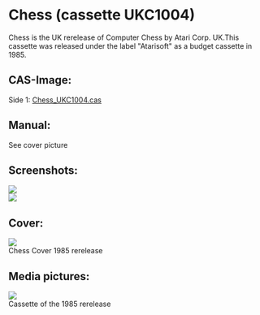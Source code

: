 # Chess (cassette UKC1004)  
Chess is the UK rerelease of Computer Chess by Atari Corp. UK.This cassette was released under the label "Atarisoft" as a budget cassette in 1985.  
  
## CAS-Image:  
Side 1: [Chess_UKC1004.cas](attachments/Chess_UKC1004.cas)  
  
## Manual:  
See cover picture  
  
## Screenshots:  
![](attachments/Chess_UKC1004_Screenshot1.jpg)  
![](attachments/Chess_UKC1004_Screenshot2.jpg)  
  
## Cover:  
![](attachments/Chess_UKC1004_cover.jpg)  
Chess Cover 1985 rerelease  
  
## Media pictures:  
![](attachments/Chess_UKC1004_cassette.jpg)  
Cassette of the 1985 rerelease  

